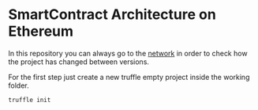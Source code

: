 # SmartContract Architecture on Ethereum

In this repository you can always go to the [network](https://github.com/mesirendon/bsl/network "BSL Network view") in order to check how the project has changed between versions.

For the first step just create a new truffle empty project inside the working folder.

```bash
truffle init
```
